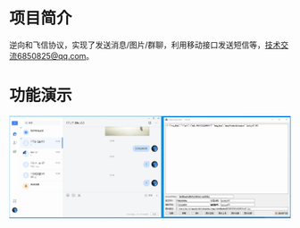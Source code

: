 # 项目简介
逆向和飞信协议，实现了发送消息/图片/群聊，利用移动接口发送短信等，技术交流6850825@qq.com。

# 功能演示
![image](https://github.com/hcaihao/FetionHelper/blob/main/Demo.gif)
